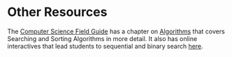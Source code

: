 # Other Resources

The [Computer Science Field Guide](http://csfieldguide.org.nz/) has a chapter on [Algorithms](http://csfieldguide.org.nz/en/chapters/algorithms.html) that covers Searching and Sorting Algorithms in more detail.
It also has online interactives that lead students to sequential and binary search [here](https://csfieldguide.org.nz/en/interactives/searching-algorithms/).
